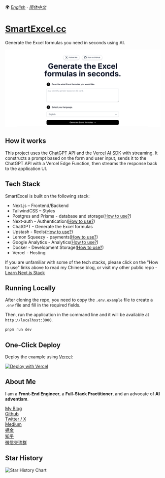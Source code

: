🌍 *[English](README.md) ∙ [简体中文](README-zh.md)*


# [SmartExcel.cc](https://www.smartExcel.cc/)

Generate the Excel formulas you need in seconds using AI.

[![Generate the Excel formulas](./public/screenshot.png)](https://www.smartExcel.cc/)

## How it works

This project uses the [ChatGPT API](https://openai.com/api/) and the [Vercel AI SDK](https://sdk.vercel.ai/docs) with streaming. It constructs a prompt based on the form and user input, sends it to the ChatGPT API with a Vercel Edge Function, then streams the response back to the application UI.

## Tech Stack 

SmartExcel is built on the following stack:

- Next.js – Frontend/Backend
- TailwindCSS – Styles
- Postgres and Prisma - database and storage([How to use?](https://weijunext.com/article/061d8cd9-fcf3-4d9e-bd33-e257bc4f9989))
- Next-auth - Authentication([How to use?](https://weijunext.com/article/061d8cd9-fcf3-4d9e-bd33-e257bc4f9989)) 
- ChatGPT - Generate the Excel formulas
- Upstash - Redis([How to use?](https://weijunext.com/article/6510121c-90da-4d20-85a1-72cbbdb3983b))
- Lemon Squeezy - payments([How to use?](https://weijunext.com/article/integrate-lemonsqueezy-api))
- Google Analytics - Analytics([How to use?](https://weijunext.com/article/979b9033-188c-4d88-bfff-6cf74d28420d))
- Docker - Development Storage([How to use?](https://weijunext.com/article/b33a5545-fd26-47a6-8641-3c7467fb3910))
- Vercel - Hosting

If you are unfamiliar with some of the tech stacks, please click on the "How to use" links above to read my Chinese blog, or visit my other public repo - [Learn Next.js Stack](https://github.com/weijunext/nextjs-learn-demos)


## Running Locally

After cloning the repo, you need to copy the `.env.example` file to create a `.env` file and fill in the required fields.

Then, run the application in the command line and it will be available at `http://localhost:3000`.

```bash
pnpm run dev
```

## One-Click Deploy

Deploy the example using [Vercel](https://vercel.com?utm_source=github&utm_medium=readme&utm_campaign=vercel-examples):

[![Deploy with Vercel](https://vercel.com/button)](https://vercel.com/new/clone?repository-url=https://github.com/weijunext/smart-excel-ai&project-name=&repository-name=smart-excel-ai&demo-title=SmartExcel&demo-description=Generate%20the%20Excel%20formulas%20you%20need%20in%20seconds%20using%20AI.&demo-url=https://smartexcel.cc&demo-image=https://smartexcel.cc/opengraph-image.png)

## About Me
I am a **Front-End Engineer**, a **Full-Stack Practitioner**, and an advocate of **AI adventism**.

[My Blog](https://weijunext.com)  
[Github](https://github.com/weijunext)  
[Twitter / X](https://twitter.com/weijunext)  
[Medium](https://medium.com/@weijunext)  
[掘金](https://juejin.cn/user/26044008768029)  
[知乎](https://www.zhihu.com/people/mo-mo-mo-89-12-11)  
[微信交流群](https://weijunext.com/make-a-friend)  

## Star History

![Star History Chart](https://api.star-history.com/svg?repos=weijunext/smart-excel-ai&type=Date)